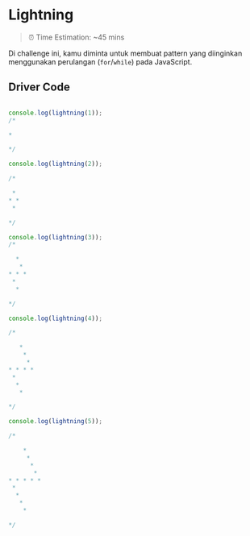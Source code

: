 # Lightning

> ⏰ Time Estimation: ~45 mins

Di challenge ini, kamu diminta untuk membuat pattern yang diinginkan menggunakan perulangan 
(`for`/`while`) pada JavaScript.

## Driver Code

```javascript

console.log(lightning(1));
/*

*

*/

console.log(lightning(2));

/*

 *
* *
 *

*/

console.log(lightning(3));
/*

  *
   *
* * *
 *
  *

*/

console.log(lightning(4));

/*

   *
    *
     *
* * * *
 *
  *
   *

*/

console.log(lightning(5));

/*

    *
     *
      *
       *
* * * * *
 *
  *
   *
    *

*/

```

